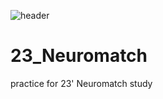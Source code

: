 ![header](https://capsule-render.vercel.app/api?type=waving&color=shark&customColorList=17&height=300&section=header&text=Neuromatch%20Study&fontSize=90&fontColor=404040&animation=fadeIn)  

# 23_Neuromatch
practice for 23' Neuromatch study

